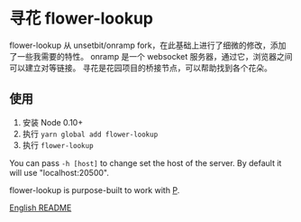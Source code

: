 # 寻花 flower-lookup

flower-lookup 从 unsetbit/onramp fork，在此基础上进行了细微的修改，添加了一些我需要的特性。
onramp 是一个 websocket 服务器，通过它，浏览器之间可以建立对等链接。
寻花是花园项目的桥接节点，可以帮助找到各个花朵。

## 使用

1. 安装 Node 0.10+
2. 执行 `yarn global add flower-lookup`
3. 执行 `flower-lookup`

You can pass `-h [host]` to change set the host of the server. By default it will use "localhost:20500".

flower-lookup is purpose-built to work with [P](https://github.com/unsetbit/p).


[English README](README.md)